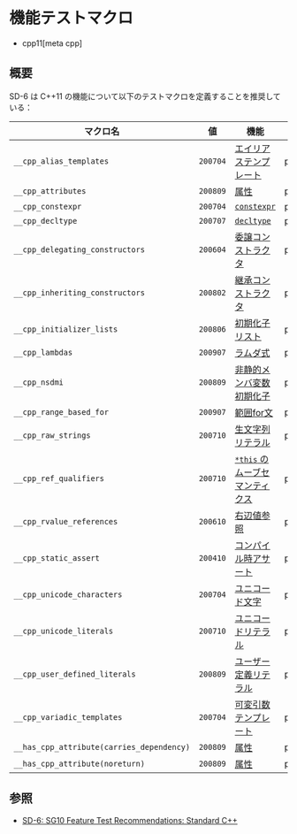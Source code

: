 # 機能テストマクロ
* cpp11[meta cpp]

## 概要

SD-6 は C++11 の機能について以下のテストマクロを定義することを推奨している：

| マクロ名 | 値 | 機能 | ヘッダ |
|----------|----|------|--------|
| `__cpp_alias_templates`                   | `200704` | [エイリアステンプレート](alias_templates.md)     | predefined |
| `__cpp_attributes`                        | `200809` | [属性](attributes.md)                            | predefined |
| `__cpp_constexpr`                         | `200704` | [`constexpr`](constexpr.md)                      | predefined |
| `__cpp_decltype`                          | `200707` | [`decltype`](decltype.md)                        | predefined |
| `__cpp_delegating_constructors`           | `200604` | [委譲コンストラクタ](delegating_constructors.md) | predefined |
| `__cpp_inheriting_constructors`           | `200802` | [継承コンストラクタ](inheriting_constructors.md) | predefined |
| `__cpp_initializer_lists`                 | `200806` | [初期化子リスト](initializer_lists.md)           | predefined |
| `__cpp_lambdas`                           | `200907` | [ラムダ式](lambda_expressions.md)                | predefined |
| `__cpp_nsdmi`                             | `200809` | [非静的メンバ変数初期化子](non_static_data_member_initializers.md) | predefined |
| `__cpp_range_based_for`                   | `200907` | [範囲for文](range_based_for.md)                  | predefined |
| `__cpp_raw_strings`                       | `200710` | [生文字列リテラル](raw_string_literals.md)       | predefined |
| `__cpp_ref_qualifiers`                    | `200710` | [`*this` のムーブセマンティクス](ref_qualifier_for_this.md) | predefined |
| `__cpp_rvalue_references`                 | `200610` | [右辺値参照](rvalue_ref_and_move_semantics.md)   | predefined |
| `__cpp_static_assert`                     | `200410` | [コンパイル時アサート](static_assert.md)         | predefined |
| `__cpp_unicode_characters`                | `200704` | [ユニコード文字](char16_32.md)                   | predefined |
| `__cpp_unicode_literals`                  | `200710` | [ユニコードリテラル](char16_32.md)               | predefined |
| `__cpp_user_defined_literals`             | `200809` | [ユーザー定義リテラル](user_defined_literals.md) | predefined |
| `__cpp_variadic_templates`                | `200704` | [可変引数テンプレート](variadic_templates.md)    | predefined |
| `__has_cpp_attribute(carries_dependency)` | `200809` | [属性](attributes.md#carries_dependency)         | predefined |
| `__has_cpp_attribute(noreturn)`           | `200809` | [属性](attributes.md#noreturn)                   | predefined |

## 参照
- [SD-6: SG10 Feature Test Recommendations: Standard C++](https://isocpp.org/std/standing-documents/sd-6-sg10-feature-test-recommendations#recs.cpp11)
